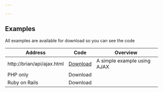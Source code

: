 ```yaml
---

---
```


## Examples

All examples are available for download so you can see the code

| Address | Code | Overview |
| --- | --- | --- |
| http://brian/api/ajax.html | [Download](http://brian/api/ajax.html) | A simple example using AJAX |
| PHP only | Download | |
| Ruby on Rails | Download | |
